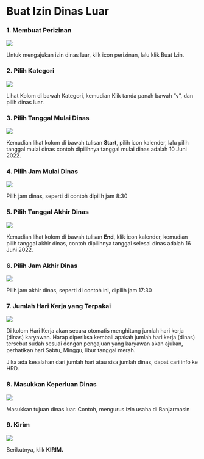 # Buat Izin Dinas Luar

### 1. Membuat Perizinan&#x20;

![](<../.gitbook/assets/Untitled design (6).png>)

Untuk mengajukan izin dinas luar, klik icon perizinan, lalu klik Buat Izin.



### 2. Pilih Kategori

![](<../.gitbook/assets/image (26) (1).png>)

Lihat Kolom di bawah Kategori, kemudian Klik tanda panah bawah “v”, dan pilih dinas luar.

### 3. Pilih Tanggal Mulai Dinas

![](<../.gitbook/assets/image (6).png>)

Kemudian lihat kolom di bawah tulisan **Start**, pilih icon kalender, lalu pilih tanggal mulai dinas contoh dipilihnya tanggal mulai dinas adalah 10 Juni 2022.

### 4. Pilih Jam Mulai Dinas

![](<../.gitbook/assets/image (22) (1).png>)

Pilih jam dinas, seperti di contoh dipilih jam 8:30

### 5. Pilih Tanggal Akhir Dinas

![](<../.gitbook/assets/image (18).png>)

Kemudian lihat kolom di bawah tulisan **End**, klik icon kalender, kemudian pilih tanggal akhir dinas, contoh dipilihnya  tanggal selesai dinas adalah 16 Juni 2022.

### 6. Pilih Jam Akhir Dinas

![](<../.gitbook/assets/image (17).png>)

Pilih jam akhir dinas, seperti di contoh ini, dipilih jam 17:30



### 7. Jumlah Hari Kerja yang Terpakai

![](<../.gitbook/assets/image (4).png>)

Di kolom Hari Kerja akan secara otomatis menghitung jumlah hari kerja (dinas) karyawan. Harap diperiksa kembali apakah jumlah hari kerja (dinas) tersebut sudah sesuai dengan pengajuan yang karyawan akan ajukan, perhatikan hari Sabtu, Minggu, libur tanggal merah.

Jika ada kesalahan dari jumlah hari atau sisa jumlah dinas, dapat cari info ke HRD.

### **8**. Masukkan Keperluan Dinas

![](<../.gitbook/assets/image (10).png>)

Masukkan tujuan dinas luar. Contoh, mengurus izin usaha di Banjarmasin

### **9. Kirim**

![](<../.gitbook/assets/image (11).png>)

Berikutnya, klik **KIRIM.**
